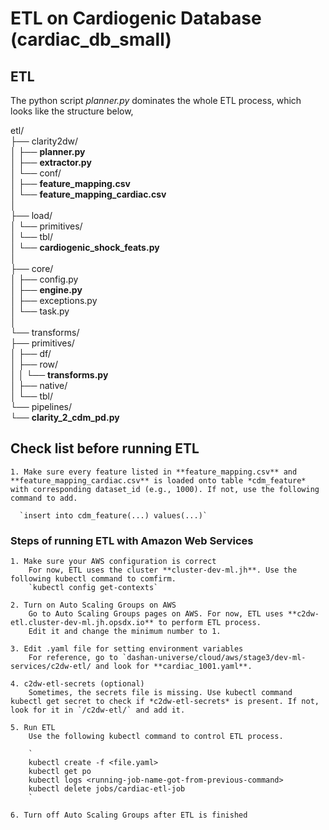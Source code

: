 # ETL on Cardiogenic Database (cardiac_db_small)

## ETL

The python script *planner.py* dominates the whole ETL process, which looks like the structure below,

etl/  
├── clarity2dw/  
│   ├── **planner.py**  
│   ├── **extractor.py**  
│   └── conf/  
│       ├── **feature_mapping.csv**  
│       └── **feature_mapping_cardiac.csv**  
│  
├── load/  
│   └── primitives/  
│       └── tbl/  
│            └── **cardiogenic_shock_feats.py**  
│  
├── core/  
│   ├── config.py  
│   ├── **engine.py**  
│   ├── exceptions.py  
│   └── task.py  
│  
└── transforms/  
    ├── primitives/  
    │   ├── df/  
    │   ├── row/  
    │   │    └── **transforms.py**  
    │   ├── native/  
    │   └── tbl/  
    └── pipelines/  
        └── **clarity_2_cdm_pd.py**  


## Check list before running ETL

    1. Make sure every feature listed in **feature_mapping.csv** and **feature_mapping_cardiac.csv** is loaded onto table *cdm_feature* with corresponding dataset_id (e.g., 1000). If not, use the following command to add.

      `insert into cdm_feature(...) values(...)`  
        
### Steps of running ETL with Amazon Web Services    

    1. Make sure your AWS configuration is correct  
        For now, ETL uses the cluster **cluster-dev-ml.jh**. Use the following kubectl command to comfirm.  
        `kubectl config get-contexts`  
    
    2. Turn on Auto Scaling Groups on AWS  
        Go to Auto Scaling Groups pages on AWS. For now, ETL uses **c2dw-etl.cluster-dev-ml.jh.opsdx.io** to perform ETL process.  
        Edit it and change the minimum number to 1.  

    3. Edit .yaml file for setting environment variables   
        For reference, go to `dashan-universe/cloud/aws/stage3/dev-ml-services/c2dw-etl/ and look for **cardiac_1001.yaml**.  

    4. c2dw-etl-secrets (optional)  
        Sometimes, the secrets file is missing. Use kubectl command kubectl get secret to check if *c2dw-etl-secrets* is present. If not, look for it in `/c2dw-etl/` and add it.  
 
    5. Run ETL  
        Use the following kubectl command to control ETL process.    
 
        `
        kubectl create -f <file.yaml>            
        kubectl get po   
        kubectl logs <running-job-name-got-from-previous-command>  
        kubectl delete jobs/cardiac-etl-job   
        `

    6. Turn off Auto Scaling Groups after ETL is finished  
    


 

